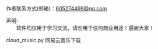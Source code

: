 作者联系方式(邮箱)：605274498@qq.com <br>

声明: <br>
　　软件均仅用于学习交流，请勿用于任何商业用途！感谢大家！<br>
	
cloud_music.py		网易云音乐下载<br>



